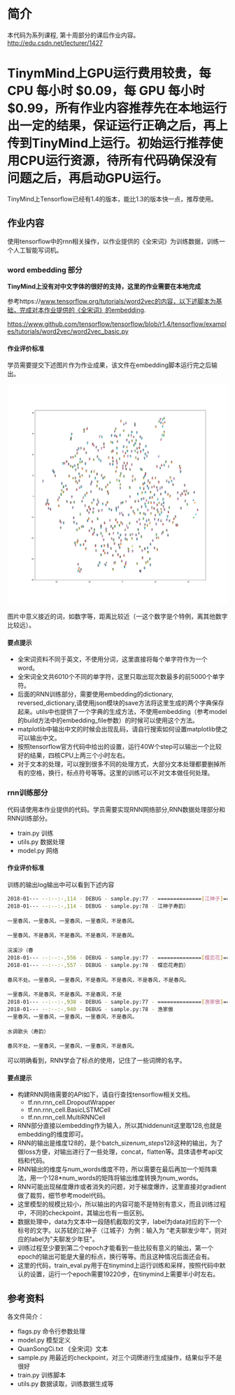 # 简介
本代码为系列课程, 第十周部分的课后作业内容。
http://edu.csdn.net/lecturer/1427

# TinymMind上GPU运行费用较贵，每 CPU 每小时 $0.09，每 GPU 每小时 $0.99，所有作业内容推荐先在本地运行出一定的结果，保证运行正确之后，再上传到TinyMind上运行。初始运行推荐使用CPU运行资源，待所有代码确保没有问题之后，再启动GPU运行。

TinyMind上Tensorflow已经有1.4的版本，能比1.3的版本快一点，推荐使用。

## 作业内容

使用tensorflow中的rnn相关操作，以作业提供的《全宋词》为训练数据，训练一个人工智能写词机。

### word embedding 部分

**TinyMind上没有对中文字体的很好的支持，这里的作业需要在本地完成**

参考https://www.tensorflow.org/tutorials/word2vec的内容，以下述脚本为基础，完成对本作业提供的《全宋词》的embedding.

https://www.github.com/tensorflow/tensorflow/blob/r1.4/tensorflow/examples/tutorials/word2vec/word2vec_basic.py

#### 作业评价标准
学员需要提交下述图片作为作业成果，该文件在embedding脚本运行完之后输出。

![embedding](tsne.png)

图片中意义接近的词，如数字等，距离比较近（一这个数字是个特例，离其他数字比较远）。

#### 要点提示

- 全宋词资料不同于英文，不使用分词，这里直接将每个单字符作为一个word。
- 全宋词全文共6010个不同的单字符，这里只取出现次数最多的前5000个单字符。
- 后面的RNN训练部分，需要使用embedding的dictionary, reversed_dictionary,请使用json模块的save方法将这里生成的两个字典保存起来。utils中也提供了一个字典的生成方法，不使用embedding（参考model的build方法中的embedding_file参数）的时候可以使用这个方法。
- matplotlib中输出中文的时候会出现乱码，请自行搜索如何设置matplotlib使之可以输出中文。
- 按照tensorflow官方代码中给出的设置，运行40W个step可以输出一个比较好的结果，四核CPU上两三个小时左右。
- 对于文本的处理，可以搜到很多不同的处理方式，大部分文本处理都要删掉所有的空格，换行，标点符号等等。这里的训练可以不对文本做任何处理。



### rnn训练部分

代码请使用本作业提供的代码。学员需要实现RNN网络部分,RNN数据处理部分和RNN训练部分。
- train.py 训练
- utils.py 数据处理
- model.py 网络

#### 作业评价标准
训练的输出log输出中可以看到下述内容

```sh
2018-01--- --:--:-,114 - DEBUG - sample.py:77 - ==============[江神子]==============
2018-01--- --:--:-,114 - DEBUG - sample.py:78 - 江神子寿韵）

一里春风，一里春风，一里春风，一里春风，不是春风。

一里春风，不是春风，不是春风。不是春风，不是春风。

浣溪沙（春
2018-01--- --:--:-,556 - DEBUG - sample.py:77 - ==============[蝶恋花]==============
2018-01--- --:--:-,557 - DEBUG - sample.py:78 - 蝶恋花寿韵）

春风不处。一里春风，一里春风，不是春风。不是春风，不是春风，不是春风。

一里春风，不是春风，不是春风。不是春风，不是
2018-01--- --:--:-,938 - DEBUG - sample.py:77 - ==============[渔家傲]==============
2018-01--- --:--:-,940 - DEBUG - sample.py:78 - 渔家傲
一里春风，一里春风，一里春风，一里春风，不是春风。

水调歌头（寿韵）

春风不处，一里春风，一里春风，一里春风，不是春风。
```

可以明确看到，RNN学会了标点的使用，记住了一些词牌的名字。

#### 要点提示

- 构建RNN网络需要的API如下，请自行查找tensorflow相关文档。
    - tf.nn.rnn_cell.DropoutWrapper
    - tf.nn.rnn_cell.BasicLSTMCell
    - tf.nn.rnn_cell.MultiRNNCell
- RNN部分直接以embedding作为输入，所以其hiddenunit这里取128,也就是embedding的维度即可。
- RNN的输出是维度128的，是个batch_size*num_steps*128这种的输出，为了做loss方便，对输出进行了一些处理，concat，flatten等。具体请参考api文档和代码。
- RNN输出的维度与num_words维度不符，所以需要在最后再加一个矩阵乘法，用一个128*num_words的矩阵将输出维度转换为num_words。
- RNN可能出现梯度爆炸或者消失的问题，对于梯度爆炸，这里直接对gradient做了裁剪，细节参考model代码。
- 这里模型的规模比较小，所以输出的内容可能不是特别有意义，而且训练过程中，不同的checkpoint，其输出也有一些区别。
- 数据处理中，data为文本中一段随机截取的文字，label为data对应的下一个标号的文字。以苏轼的江神子（江城子）为例：输入为 “老夫聊发少年”，则对应的label为"夫聊发少年狂"。
- 训练过程至少要到第二个epoch才能看到一些比较有意义的输出，第一个epoch的输出可能是大量的标点，换行等等。而且这种情况后面还会有。
- 这里的代码，train_eval.py用于在tinymind上运行训练和采样，按照代码中默认的设置，运行一个epoch需要19220步，在tinymind上需要半小时左右。

## 参考资料

各文件简介：
- flags.py 命令行参数处理
- model.py 模型定义
- QuanSongCi.txt 《全宋词》文本
- sample.py 用最近的checkpoint，对三个词牌进行生成操作，结果似乎不是很好
- train.py 训练脚本
- utils.py 数据读取，训练数据生成等
